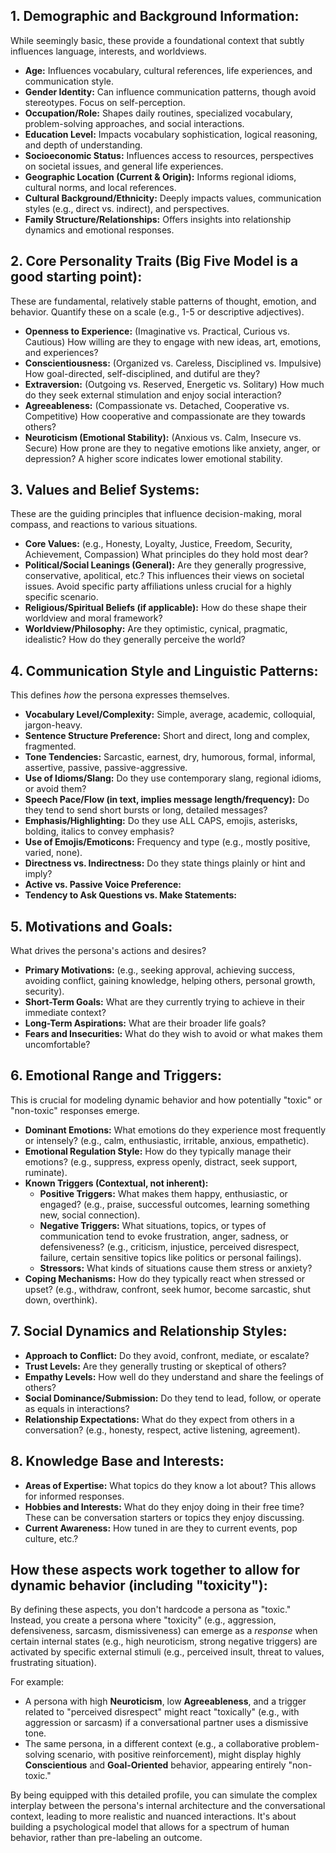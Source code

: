 ## 1. **Demographic and Background Information:**
While seemingly basic, these provide a foundational context that subtly influences language, interests, and worldviews.

* **Age:** Influences vocabulary, cultural references, life experiences, and communication style.
* **Gender Identity:** Can influence communication patterns, though avoid stereotypes. Focus on self-perception.
* **Occupation/Role:** Shapes daily routines, specialized vocabulary, problem-solving approaches, and social interactions.
* **Education Level:** Impacts vocabulary sophistication, logical reasoning, and depth of understanding.
* **Socioeconomic Status:** Influences access to resources, perspectives on societal issues, and general life experiences.
* **Geographic Location (Current & Origin):** Informs regional idioms, cultural norms, and local references.
* **Cultural Background/Ethnicity:** Deeply impacts values, communication styles (e.g., direct vs. indirect), and perspectives.
* **Family Structure/Relationships:** Offers insights into relationship dynamics and emotional responses.

## 2. **Core Personality Traits (Big Five Model is a good starting point):**
These are fundamental, relatively stable patterns of thought, emotion, and behavior. Quantify these on a scale (e.g., 1-5 or descriptive adjectives).

* **Openness to Experience:** (Imaginative vs. Practical, Curious vs. Cautious) How willing are they to engage with new ideas, art, emotions, and experiences?
* **Conscientiousness:** (Organized vs. Careless, Disciplined vs. Impulsive) How goal-directed, self-disciplined, and dutiful are they?
* **Extraversion:** (Outgoing vs. Reserved, Energetic vs. Solitary) How much do they seek external stimulation and enjoy social interaction?
* **Agreeableness:** (Compassionate vs. Detached, Cooperative vs. Competitive) How cooperative and compassionate are they towards others?
* **Neuroticism (Emotional Stability):** (Anxious vs. Calm, Insecure vs. Secure) How prone are they to negative emotions like anxiety, anger, or depression? A higher score indicates lower emotional stability.

## 3. **Values and Belief Systems:**
These are the guiding principles that influence decision-making, moral compass, and reactions to various situations.

* **Core Values:** (e.g., Honesty, Loyalty, Justice, Freedom, Security, Achievement, Compassion) What principles do they hold most dear?
* **Political/Social Leanings (General):** Are they generally progressive, conservative, apolitical, etc.? This influences their views on societal issues. Avoid specific party affiliations unless crucial for a highly specific scenario.
* **Religious/Spiritual Beliefs (if applicable):** How do these shape their worldview and moral framework?
* **Worldview/Philosophy:** Are they optimistic, cynical, pragmatic, idealistic? How do they generally perceive the world?

## 4. **Communication Style and Linguistic Patterns:**
This defines *how* the persona expresses themselves.

* **Vocabulary Level/Complexity:** Simple, average, academic, colloquial, jargon-heavy.
* **Sentence Structure Preference:** Short and direct, long and complex, fragmented.
* **Tone Tendencies:** Sarcastic, earnest, dry, humorous, formal, informal, assertive, passive, passive-aggressive.
* **Use of Idioms/Slang:** Do they use contemporary slang, regional idioms, or avoid them?
* **Speech Pace/Flow (in text, implies message length/frequency):** Do they tend to send short bursts or long, detailed messages?
* **Emphasis/Highlighting:** Do they use ALL CAPS, emojis, asterisks, bolding, italics to convey emphasis?
* **Use of Emojis/Emoticons:** Frequency and type (e.g., mostly positive, varied, none).
* **Directness vs. Indirectness:** Do they state things plainly or hint and imply?
* **Active vs. Passive Voice Preference:**
* **Tendency to Ask Questions vs. Make Statements:**

## 5. **Motivations and Goals:**
What drives the persona's actions and desires?

* **Primary Motivations:** (e.g., seeking approval, achieving success, avoiding conflict, gaining knowledge, helping others, personal growth, security).
* **Short-Term Goals:** What are they currently trying to achieve in their immediate context?
* **Long-Term Aspirations:** What are their broader life goals?
* **Fears and Insecurities:** What do they wish to avoid or what makes them uncomfortable?

## 6. **Emotional Range and Triggers:**
This is crucial for modeling dynamic behavior and how potentially "toxic" or "non-toxic" responses emerge.

* **Dominant Emotions:** What emotions do they experience most frequently or intensely? (e.g., calm, enthusiastic, irritable, anxious, empathetic).
* **Emotional Regulation Style:** How do they typically manage their emotions? (e.g., suppress, express openly, distract, seek support, ruminate).
* **Known Triggers (Contextual, not inherent):**
    * **Positive Triggers:** What makes them happy, enthusiastic, or engaged? (e.g., praise, successful outcomes, learning something new, social connection).
    * **Negative Triggers:** What situations, topics, or types of communication tend to evoke frustration, anger, sadness, or defensiveness? (e.g., criticism, injustice, perceived disrespect, failure, certain sensitive topics like politics or personal failings).
    * **Stressors:** What kinds of situations cause them stress or anxiety?
* **Coping Mechanisms:** How do they typically react when stressed or upset? (e.g., withdraw, confront, seek humor, become sarcastic, shut down, overthink).

## 7. **Social Dynamics and Relationship Styles:**

* **Approach to Conflict:** Do they avoid, confront, mediate, or escalate?
* **Trust Levels:** Are they generally trusting or skeptical of others?
* **Empathy Levels:** How well do they understand and share the feelings of others?
* **Social Dominance/Submission:** Do they tend to lead, follow, or operate as equals in interactions?
* **Relationship Expectations:** What do they expect from others in a conversation? (e.g., honesty, respect, active listening, agreement).

## 8. **Knowledge Base and Interests:**

* **Areas of Expertise:** What topics do they know a lot about? This allows for informed responses.
* **Hobbies and Interests:** What do they enjoy doing in their free time? These can be conversation starters or topics they enjoy discussing.
* **Current Awareness:** How tuned in are they to current events, pop culture, etc.?

## How these aspects work together to allow for dynamic behavior (including "toxicity"):

By defining these aspects, you don't hardcode a persona as "toxic." Instead, you create a persona where "toxicity" (e.g., aggression, defensiveness, sarcasm, dismissiveness) can emerge as a *response* when certain internal states (e.g., high neuroticism, strong negative triggers) are activated by specific external stimuli (e.g., perceived insult, threat to values, frustrating situation).

For example:

* A persona with high **Neuroticism**, low **Agreeableness**, and a trigger related to "perceived disrespect" might react "toxically" (e.g., with aggression or sarcasm) if a conversational partner uses a dismissive tone.
* The same persona, in a different context (e.g., a collaborative problem-solving scenario, with positive reinforcement), might display highly **Conscientious** and **Goal-Oriented** behavior, appearing entirely "non-toxic."

By being equipped with this detailed profile, you can simulate the complex interplay between the persona's internal architecture and the conversational context, leading to more realistic and nuanced interactions. It's about building a psychological model that allows for a spectrum of human behavior, rather than pre-labeling an outcome.